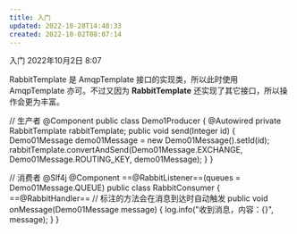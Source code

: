 ```yaml
---
title: 入门
updated: 2022-10-28T14:48:33
created: 2022-10-02T08:07:14
---
```


入门
2022年10月2日
8:07

RabbitTemplate 是 AmqpTemplate 接口的实现类，所以此时使用 AmqpTemplate 亦可。不过又因为 **RabbitTemplate** 还实现了其它接口，所以操作会更为丰富。

// 生产者
@Component
public class Demo1Producer {
@Autowired
private RabbitTemplate rabbitTemplate;
public void send(Integer id) {
Demo01Message demo01Message = new Demo01Message().setId(id);
rabbitTemplate.convertAndSend(Demo01Message.EXCHANGE, Demo01Message.ROUTING_KEY, demo01Message);
}
}

// 消费者
@Slf4j
@Component
==@RabbitListener==(queues = Demo01Message.QUEUE)
public class RabbitConsumer {
==@RabbitHandler== // 标注的方法会在消息到达时自动触发
public void onMessage(Demo01Message message) {
log.info("收到消息，内容：{}", message);
}
}

